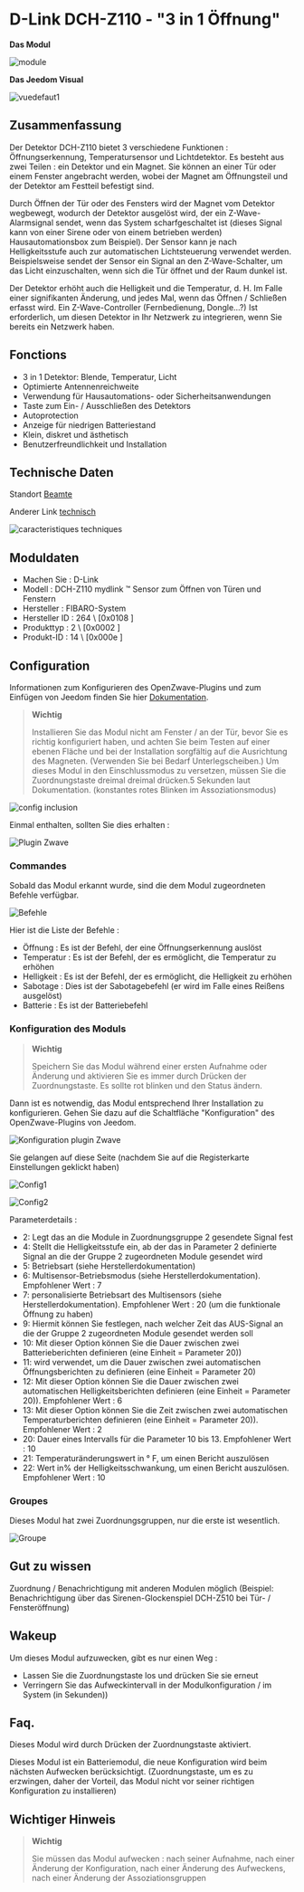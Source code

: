# D-Link DCH-Z110 - "3 in 1 Öffnung"

**Das Modul**

![module](images/dlink.dchz110/module.jpg)

**Das Jeedom Visual**

![vuedefaut1](images/dlink.dchz110/vuedefaut1.jpg)

## Zusammenfassung

Der Detektor DCH-Z110 bietet 3 verschiedene Funktionen : Öffnungserkennung, Temperatursensor und Lichtdetektor. Es besteht aus zwei Teilen : ein Detektor und ein Magnet. Sie können an einer Tür oder einem Fenster angebracht werden, wobei der Magnet am Öffnungsteil und der Detektor am Festteil befestigt sind.

Durch Öffnen der Tür oder des Fensters wird der Magnet vom Detektor wegbewegt, wodurch der Detektor ausgelöst wird, der ein Z-Wave-Alarmsignal sendet, wenn das System scharfgeschaltet ist (dieses Signal kann von einer Sirene oder von einem betrieben werden) Hausautomationsbox zum Beispiel). Der Sensor kann je nach Helligkeitsstufe auch zur automatischen Lichtsteuerung verwendet werden. Beispielsweise sendet der Sensor ein Signal an den Z-Wave-Schalter, um das Licht einzuschalten, wenn sich die Tür öffnet und der Raum dunkel ist.

Der Detektor erhöht auch die Helligkeit und die Temperatur, d. H. Im Falle einer signifikanten Änderung, und jedes Mal, wenn das Öffnen / Schließen erfasst wird. Ein Z-Wave-Controller (Fernbedienung, Dongle…?) Ist erforderlich, um diesen Detektor in Ihr Netzwerk zu integrieren, wenn Sie bereits ein Netzwerk haben.

## Fonctions

-   3 in 1 Detektor: Blende, Temperatur, Licht
-   Optimierte Antennenreichweite
-   Verwendung für Hausautomations- oder Sicherheitsanwendungen
-   Taste zum Ein- / Ausschließen des Detektors
-   Autoprotection
-   Anzeige für niedrigen Batteriestand
-   Klein, diskret und ästhetisch
-   Benutzerfreundlichkeit und Installation

## Technische Daten

Standort [Beamte](http://www.dlink.com/-/media/Consumer_Products/DCH/DCH%20Z110/Datasheet/DCH_Z110_Datasheet_FR.pdf)

Anderer Link [technisch](http://www.kafkas.gr/uploads/Pdf/182732/DCH-Z120_183010381_01_Z02.PDF)

![caracteristiques techniques](images/dlink.dchz110/caracteristiques_techniques.jpg)

## Moduldaten

-   Machen Sie : D-Link
-   Modell : DCH-Z110 mydlink ™ Sensor zum Öffnen von Türen und Fenstern
-   Hersteller : FIBARO-System
-   Hersteller ID : 264 \ [0x0108 \]
-   Produkttyp : 2 \ [0x0002 \]
-   Produkt-ID : 14 \ [0x000e \]

## Configuration

Informationen zum Konfigurieren des OpenZwave-Plugins und zum Einfügen von Jeedom finden Sie hier [Dokumentation](https://doc.jeedom.com/de_DE/plugins/automation%20protocol/openzwave/).

> **Wichtig**
>
> Installieren Sie das Modul nicht am Fenster / an der Tür, bevor Sie es richtig konfiguriert haben, und achten Sie beim Testen auf einer ebenen Fläche und bei der Installation sorgfältig auf die Ausrichtung des Magneten. (Verwenden Sie bei Bedarf Unterlegscheiben.) Um dieses Modul in den Einschlussmodus zu versetzen, müssen Sie die Zuordnungstaste dreimal dreimal drücken.5 Sekunden laut Dokumentation. (konstantes rotes Blinken im Assoziationsmodus)

![config inclusion](images/dlink.dchz110/config-inclusion.jpg)

Einmal enthalten, sollten Sie dies erhalten :

![Plugin Zwave](images/dlink.dchz110/apres_inclusion.jpg)

### Commandes

Sobald das Modul erkannt wurde, sind die dem Modul zugeordneten Befehle verfügbar.

![Befehle](images/dlink.dchz110/commandes.jpg)

Hier ist die Liste der Befehle :

-   Öffnung : Es ist der Befehl, der eine Öffnungserkennung auslöst
-   Temperatur : Es ist der Befehl, der es ermöglicht, die Temperatur zu erhöhen
-   Helligkeit : Es ist der Befehl, der es ermöglicht, die Helligkeit zu erhöhen
-   Sabotage : Dies ist der Sabotagebefehl (er wird im Falle eines Reißens ausgelöst)
-   Batterie : Es ist der Batteriebefehl

### Konfiguration des Moduls

> **Wichtig**
>
> Speichern Sie das Modul während einer ersten Aufnahme oder Änderung und aktivieren Sie es immer durch Drücken der Zuordnungstaste. Es sollte rot blinken und den Status ändern.

Dann ist es notwendig, das Modul entsprechend Ihrer Installation zu konfigurieren. Gehen Sie dazu auf die Schaltfläche "Konfiguration" des OpenZwave-Plugins von Jeedom.

![Konfiguration plugin Zwave](images/plugin/bouton_configuration.jpg)

Sie gelangen auf diese Seite (nachdem Sie auf die Registerkarte Einstellungen geklickt haben)

![Config1](images/dlink.dchz110/config1.jpg)

![Config2](images/dlink.dchz110/config2.jpg)

Parameterdetails :

-   2: Legt das an die Module in Zuordnungsgruppe 2 gesendete Signal fest
-   4: Stellt die Helligkeitsstufe ein, ab der das in Parameter 2 definierte Signal an die der Gruppe 2 zugeordneten Module gesendet wird
-   5: Betriebsart (siehe Herstellerdokumentation)
-   6: Multisensor-Betriebsmodus (siehe Herstellerdokumentation). Empfohlener Wert : 7
-   7: personalisierte Betriebsart des Multisensors (siehe Herstellerdokumentation). Empfohlener Wert : 20 (um die funktionale Öffnung zu haben)
-   9: Hiermit können Sie festlegen, nach welcher Zeit das AUS-Signal an die der Gruppe 2 zugeordneten Module gesendet werden soll
-   10: Mit dieser Option können Sie die Dauer zwischen zwei Batterieberichten definieren (eine Einheit = Parameter 20))
-   11: wird verwendet, um die Dauer zwischen zwei automatischen Öffnungsberichten zu definieren (eine Einheit = Parameter 20)
-   12: Mit dieser Option können Sie die Dauer zwischen zwei automatischen Helligkeitsberichten definieren (eine Einheit = Parameter 20)). Empfohlener Wert : 6
-   13: Mit dieser Option können Sie die Zeit zwischen zwei automatischen Temperaturberichten definieren (eine Einheit = Parameter 20)). Empfohlener Wert : 2
-   20: Dauer eines Intervalls für die Parameter 10 bis 13. Empfohlener Wert : 10
-   21: Temperaturänderungswert in ° F, um einen Bericht auszulösen
-   22: Wert in% der Helligkeitsschwankung, um einen Bericht auszulösen. Empfohlener Wert : 10

### Groupes

Dieses Modul hat zwei Zuordnungsgruppen, nur die erste ist wesentlich.

![Groupe](images/dlink.dchz110/groupe.jpg)

## Gut zu wissen

Zuordnung / Benachrichtigung mit anderen Modulen möglich (Beispiel: Benachrichtigung über das Sirenen-Glockenspiel DCH-Z510 bei Tür- / Fensteröffnung)

## Wakeup

Um dieses Modul aufzuwecken, gibt es nur einen Weg :

-   Lassen Sie die Zuordnungstaste los und drücken Sie sie erneut
-   Verringern Sie das Aufweckintervall in der Modulkonfiguration / im System (in Sekunden))

## Faq.

Dieses Modul wird durch Drücken der Zuordnungstaste aktiviert.

Dieses Modul ist ein Batteriemodul, die neue Konfiguration wird beim nächsten Aufwecken berücksichtigt. (Zuordnungstaste, um es zu erzwingen, daher der Vorteil, das Modul nicht vor seiner richtigen Konfiguration zu installieren)

## Wichtiger Hinweis

> **Wichtig**
>
> Sie müssen das Modul aufwecken : nach seiner Aufnahme, nach einer Änderung der Konfiguration, nach einer Änderung des Aufweckens, nach einer Änderung der Assoziationsgruppen
